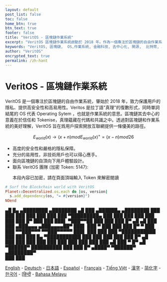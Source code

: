 ```yaml
---
layout: default
post_list: false
toc: false
home_btn: true
btn_text: true
footer: false
title: "VeritOS - 區塊鏈作業系統"
excerpt: "VeritOS 區塊鏈作業系統啟動於 2018 年。作為一個專注於區塊鏈的自由作業系統，VeritOS 注重保護用戶隱私、提供高安全性和易用性，並為用戶探索開放互聯網提供一條優美的路徑。"
keywords: "VeritOS, 區塊鏈,  OS,作業系統, 金融科技, 去中心化, 開源,  比特幣, 以太坊, 開放原始碼, 星際文件系統, Ethereum, IPFS, 臺灣"
author: "VeritOS"
encrypted_text: true
permalink: /zh-hant
---
```


# VeritOS - 區塊鏈作業系統

VeritOS 是一個專注於區塊鏈的自由作業系統，肇始於 2018 年，致力保護用戶的隱私、提供高安全性和高易用性。Veritos 是拉丁語"真理"的復數形式，同時單詞結尾的 OS 代表  Operating Sytem ，也就是作業系統的意思。區塊鏈其去中心的意義在於信任和 Tokenise，真理蘊藏在代碼和共識之中。透過對區塊鏈和作業系統的美好理解，VeritOS 旨在爲用戶探索開放互聯網提供一條優美的路徑。

$$
E_{world}(x)\rightarrow (x+n) mod E_{world}(x)^{+} = (x-n) mod 26 
$$

* 高度的安全性和嚴格的隱私保障。
* 充分的易用性，非技術用戶也可以得心應手。
* 面向區塊鏈的自頂向下用戶體驗設計。
* 聯系 VeritOS 團隊 (加密 Token: 5147): 
  <p class="encrypted" id="ZER7V3r2Ps+rj3HROaB2LAQb1Zxdbzb4qS9VA/mKsq7QmWR+x8Bg==">本段內容已加密，請在頁面頂端輸入 Token 來解密閱讀</p>

```ruby
# Surf the Blockchain world with VeritOS
Planet::Decentralized.os.each do |os, version|
  s.add_dependency(os, "= #{version}")
NOend
```

   ▄█    █▄     ▄████████    ▄████████  ▄█      ███      ▄██████▄     ▄████████ 
  ███    ███   ███    ███   ███    ███ ███  ▀█████████▄ ███    ███   ███    ███ 
  ███    ███   ███    █▀    ███    ███ ███▌    ▀███▀▀██ ███    ███   ███    █▀  ▄█  ▄█ 
  ███    ███  ▄███▄▄▄      ▄███▄▄▄▄██▀ ███▌     ███   ▀ ███    ███   ███          █▀   ▀
  ███    ███ ▀▀███▀▀▀     ▀▀███▀▀▀▀▀   ███▌     ███     ███    ███ ▀███████████ 
  ███    ███   ███    █▄  ▀███████████ ███      ███     ███    ███          ███    █▀  ▄█  
  ███    ███   ███    ███   ███    ███ ███      ███     ███    ███    ▄█    ███   ▀  █▀  ▄█  
   ▀██████▀    ██████████   ███    ███ █▀      ▄████▀    ▀██████▀   ▄████████▀  
                                                                                                                                                                                                                                          ███    ███                                                                       


[English](https://veritos.org/) - [Deutsch](de) - [日本語](ja) - [Español](es) - [Français](fr) - [Tiếng Việt](vi) - [漢字](zh-hant) - [简化字](zh-hans) - [한국어](ko) - [[हिन्दी](hi) - [Bahasa Melayu](ms)

